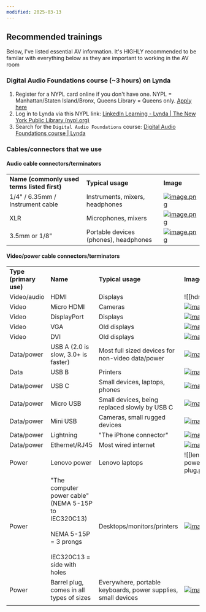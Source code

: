 ```yaml
---
modified: 2025-03-13
---
```


## Recommended trainings

Below, I've listed essential AV information. It's HIGHLY recommended to be familar with everything below as they are important to working in the AV room

### Digital Audio Foundations course (~3 hours) on Lynda

1. Register for a NYPL card online if you don't have one. NYPL = Manhattan/Staten Island/Bronx, Queens Library = Queens only. [Apply here](https://www.nypl.org/library-card/new)
2. Log in to Lynda via this NYPL link: [LinkedIn Learning - Lynda | The New York Public Library (nypl.org)](https://www.nypl.org/research/collections/articles-databases/linkedin-learning-lynda)
3. Search for the `Digital Audio Foundations` course: [Digital Audio Foundations course | Lynda](https://www.linkedin.com/learning/digital-audio-foundations/welcome?u=73722380)

### Cables/connectors that we use

#### Audio cable connectors/terminators

|                                             |                                       |                                                                                                                                                                                       |
| ------------------------------------------- | ------------------------------------- | ------------------------------------------------------------------------------------------------------------------------------------------------------------------------------------- |
| **Name (commonly used terms listed first)** | **Typical usage**                     | **Image**                                                                                                                                                                             |
| 1/4" / 6.35mm / Instrument cable            | Instruments, mixers, headphones       | [![image.png](https://wiki.andrewchen.website/uploads/images/gallery/2024-01/scaled-1680-/3Twimage.png)](https://wiki.andrewchen.website/uploads/images/gallery/2024-01/3Twimage.png) |
| XLR                                         | Microphones, mixers                   | [![image.png](https://wiki.andrewchen.website/uploads/images/gallery/2024-01/scaled-1680-/NmOimage.png)](https://wiki.andrewchen.website/uploads/images/gallery/2024-01/NmOimage.png) |
| 3.5mm or 1/8"                               | Portable devices (phones), headphones | [![image.png](https://wiki.andrewchen.website/uploads/images/gallery/2024-01/scaled-1680-/lnLimage.png)](https://wiki.andrewchen.website/uploads/images/gallery/2024-01/lnLimage.png) |

#### Video/power cable connectors/terminators

|                        |                                                                                                                      |                                                               |                                                                                                                                                                                       |
| ---------------------- | -------------------------------------------------------------------------------------------------------------------- | ------------------------------------------------------------- | ------------------------------------------------------------------------------------------------------------------------------------------------------------------------------------- |
| **Type (primary use)** | **Name**                                                                                                             | **Typical usage**                                             | **Image**                                                                                                                                                                             |
| Video/audio            | HDMI                                                                                                                 | Displays                                                      | ![[hdmi.png]]                                                                                                                                                                         |
| Video                  | Micro HDMI                                                                                                           | Cameras                                                       | [![image.png](https://wiki.andrewchen.website/uploads/images/gallery/2024-01/scaled-1680-/50kimage.png)](https://wiki.andrewchen.website/uploads/images/gallery/2024-01/50kimage.png) |
| Video                  | DisplayPort                                                                                                          | Displays                                                      | [![image.png](https://wiki.andrewchen.website/uploads/images/gallery/2024-01/scaled-1680-/SRTimage.png)](https://wiki.andrewchen.website/uploads/images/gallery/2024-01/SRTimage.png) |
| Video                  | VGA                                                                                                                  | Old displays                                                  | [![image.png](https://wiki.andrewchen.website/uploads/images/gallery/2024-01/scaled-1680-/PaDimage.png)](https://wiki.andrewchen.website/uploads/images/gallery/2024-01/PaDimage.png) |
| Video                  | DVI                                                                                                                  | Old displays                                                  | [![image.png](https://wiki.andrewchen.website/uploads/images/gallery/2024-01/scaled-1680-/82vimage.png)](https://wiki.andrewchen.website/uploads/images/gallery/2024-01/82vimage.png) |
| Data/power             | USB A (2.0 is slow, 3.0+ is faster)                                                                                  | Most full sized devices for non-video data/power              | [![image.png](https://wiki.andrewchen.website/uploads/images/gallery/2024-01/scaled-1680-/4Miimage.png)](https://wiki.andrewchen.website/uploads/images/gallery/2024-01/4Miimage.png) |
| Data                   | USB B                                                                                                                | Printers                                                      | [![image.png](https://wiki.andrewchen.website/uploads/images/gallery/2024-01/scaled-1680-/QfTimage.png)](https://wiki.andrewchen.website/uploads/images/gallery/2024-01/QfTimage.png) |
| Data/power             | USB C                                                                                                                | Small devices, laptops, phones                                | [![image.png](https://wiki.andrewchen.website/uploads/images/gallery/2024-01/scaled-1680-/PSjimage.png)](https://wiki.andrewchen.website/uploads/images/gallery/2024-01/PSjimage.png) |
| Data/power             | Micro USB                                                                                                            | Small devices, being replaced slowly by USB C                 | [![image.png](https://wiki.andrewchen.website/uploads/images/gallery/2024-01/scaled-1680-/W20image.png)](https://wiki.andrewchen.website/uploads/images/gallery/2024-01/W20image.png) |
| Data/power             | Mini USB                                                                                                             | Cameras, small rugged devices                                 | [![image.png](https://wiki.andrewchen.website/uploads/images/gallery/2024-01/scaled-1680-/WJ6image.png)](https://wiki.andrewchen.website/uploads/images/gallery/2024-01/WJ6image.png) |
| Data/power             | Lightning                                                                                                            | "The iPhone connector"                                        | [![image.png](https://wiki.andrewchen.website/uploads/images/gallery/2024-01/scaled-1680-/JUKimage.png)](https://wiki.andrewchen.website/uploads/images/gallery/2024-01/JUKimage.png) |
| Data/power             | Ethernet/RJ45                                                                                                        | Most wired internet                                           | [![image.png](https://wiki.andrewchen.website/uploads/images/gallery/2024-01/scaled-1680-/DoNimage.png)](https://wiki.andrewchen.website/uploads/images/gallery/2024-01/DoNimage.png) |
| Power                  | Lenovo power                                                                                                         | Lenovo laptops                                                | ![[lenovo-power-plug.png\|200]]                                                                                                                                                       |
| Power                  | "The computer power cable" (NEMA 5-15P to IEC320C13)<br><br>NEMA 5-15P = 3 prongs<br><br>IEC320C13 = side with holes | Desktops/monitors/printers                                    | [![image.png](https://wiki.andrewchen.website/uploads/images/gallery/2024-01/scaled-1680-/sgIimage.png)](https://wiki.andrewchen.website/uploads/images/gallery/2024-01/sgIimage.png) |
| Power                  | Barrel plug, comes in all types of sizes                                                                             | Everywhere, portable keyboards, power supplies, small devices | [![image.png](https://wiki.andrewchen.website/uploads/images/gallery/2024-01/scaled-1680-/wPtimage.png)](https://wiki.andrewchen.website/uploads/images/gallery/2024-01/wPtimage.png) |
|                        |                                                                                                                      |                                                               |                                                                                                                                                                                       |
